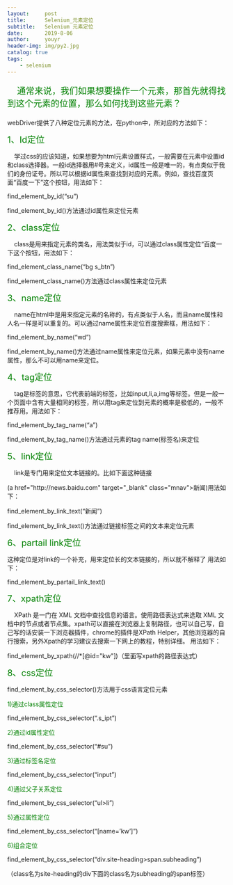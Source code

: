```yaml
---
layout:     post
title:      Selenium_元素定位
subtitle:   Selenium 元素定位
date:       2019-8-06
author:     youyr
header-img: img/py2.jpg
catalog: true
tags:
    - selenium
---
```


<p style="font-size:20px;color:green">&nbsp;&nbsp;&nbsp;&nbsp;通常来说，我们如果想要操作一个元素，那首先就得找到这个元素的位置，那么如何找到这些元素？</p>
<span>webDriver提供了八种定位元素的方法，在python中，所对应的方法如下：</span>

<span style="color:green;font-size:20px">1、Id定位</span>
 <p>&nbsp;&nbsp;&nbsp;&nbsp;学过css的应该知道，如果想要为html元素设置样式，一般需要在元素中设置id和class选择器。一般id选择器用#号来定义，id属性一般是唯一的，有点类似于我们的身份证号。所以可以根据id属性来查找到对应的元素。例如，查找百度页面“百度一下”这个按钮，用法如下：</p>
 <p>find_element_by_id(“su”)</p>
 <p>find_element_by_id()方法通过id属性来定位元素</p>

<span style="color:green;font-size:20px">2、class定位</span>
<p>&nbsp;&nbsp;&nbsp;&nbsp;class是用来指定元素的类名，用法类似于id，可以通过class属性定位“百度一下这个按钮，用法如下：</p>
<p>find_element_class_name(“bg s_btn”)</p>
<p>find_element_class_name()方法通过class属性来定位元素</p>

<span style="color:green;font-size:20px">3、name定位</span>
<p>&nbsp;&nbsp;&nbsp;&nbsp;name在html中是用来指定元素的名称的，有点类似于人名，而且name属性和人名一样是可以重复的。可以通过name属性来定位百度搜索框，用法如下：</p>
<p>find_element_by_name(“wd”)</p>
<p>find_element_by_name()方法通过name属性来定位元素，如果元素中没有name属性，那么不可以用name来定位。</p>

<span style="color:green;font-size:20px">4、tag定位 </span>
<p>&nbsp;&nbsp;&nbsp;&nbsp;tag是标签的意思，它代表前端的标签，比如input,li,a,img等标签。但是一般一个页面中含有大量相同的标签，所以用tag来定位到元素的概率是极低的，一般不推荐用。用法如下：</p>
<p>find_element_by_tag_name(“a”)</p>
<p>find_element_by_tag_name()方法通过元素的tag name(标签名)来定位</p>

<span style="color:green;font-size:20px">5、link定位</span>
<p>&nbsp;&nbsp;&nbsp;&nbsp;link是专门用来定位文本链接的。比如下面这种链接</p>
<p>(a href="http://news.baidu.com" target="_blank" class="mnav">新闻</a>)用法如下：</p>
<p>find_element_by_link_text(“新闻”)</p>
<p>find_element_by_link_text()方法通过链接标签之间的文本来定位元素</p>

<span style="color:green;font-size:20px">6、partail link定位</span>
<p>这种定位是对link的一个补充，用来定位长的文本链接的，所以就不解释了
用法如下：</p>
<p>find_element_by_partail_link_text()</p>
<span style="color:green;font-size:20px">7、xpath定位</span>
<p>&nbsp;&nbsp;&nbsp;&nbsp;XPath 是一门在 XML 文档中查找信息的语言。使用路径表达式来选取 XML 文档中的节点或者节点集。xpath可以直接在浏览器上复制路径，也可以自己写，自己写的话安装一下浏览器插件，chrome的插件是XPath Helper，其他浏览器的自行搜索，另外Xpath的学习建议去搜索一下网上的教程，特别详细。
用法如下：</p>
<p>find_element_by_xpath(//*[@id="kw"])（里面写xpath的路径表达式）</p>

<span style="color:green;font-size:20px">8、css定位</span>
<p>find_element_by_css_selector()方法用于css语言定位元素</p>

<p style="color:green">1)通过class属性定位</p>
<p>find_element_by_css_selector(“.s_ipt”)</p>
<p style="color:green">2)通过id属性定位</p>
<p>find_element_by_css_selector(“#su”)</p>
<p style="color:green">3)通过标签名定位</p>
<p>find_element_by_css_selector(“input”)</p>
<p style="color:green">4)通过父子关系定位</p>
<p>find_element_by_css_selector(“ul>li”)</p>
<p style="color:green">5)通过属性定位</p>
<p>find_element_by_css_selector(“[name=’kw’]”)</p>
<p style="color:green">6)组合定位</p>
<p>find_element_by_css_selector(“div.site-heading>span.subheading”)</p>
<p>（class名为site-heading的div下面的class名为subheading的span标签）</p>
